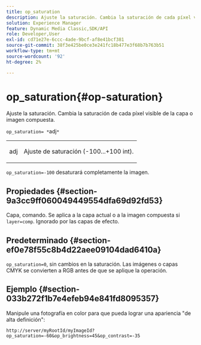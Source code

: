 ```yaml
---
title: op_saturation
description: Ajuste la saturación. Cambia la saturación de cada píxel visible de la capa o imagen compuesta.
solution: Experience Manager
feature: Dynamic Media Classic,SDK/API
role: Developer,User
exl-id: cd71e27e-6ccc-4ade-9bcf-af8e41bcf381
source-git-commit: 38f3e425be0ce3e241fc18b477e3f68b7b763b51
workflow-type: tm+mt
source-wordcount: '92'
ht-degree: 2%

---
```


# op_saturation{#op-saturation}

Ajuste la saturación. Cambia la saturación de cada píxel visible de la capa o imagen compuesta.

`op_saturation= *`adj`*`

<table id="simpletable_5F118A28FE674B06A16F6F19C56B4594"> 
 <tr class="strow"> 
  <td class="stentry"> <p><span class="varname"> adj</span> </p> </td> 
  <td class="stentry"> <p>Ajuste de saturación (-100...+100 int). </p></td> 
 </tr> 
</table>

`op_saturation=-100` desaturará completamente la imagen.

## Propiedades {#section-9a3cc9ff060049449554dfa69d92fd53}

Capa, comando. Se aplica a la capa actual o a la imagen compuesta si `layer=comp`. Ignorado por las capas de efecto.

## Predeterminado {#section-ef0e78f55c8b4d22aee09104dad6410a}

`op_saturation=0`, sin cambios en la saturación. Las imágenes o capas CMYK se convierten a RGB antes de que se aplique la operación.

## Ejemplo {#section-033b272f1b7e4efeb94e841fd8095357}

Manipule una fotografía en color para que pueda lograr una apariencia &quot;de alta definición&quot;:

`http://server/myRootId/myImageId?op_saturation=-60&op_brightness=45&op_contrast=-35`
